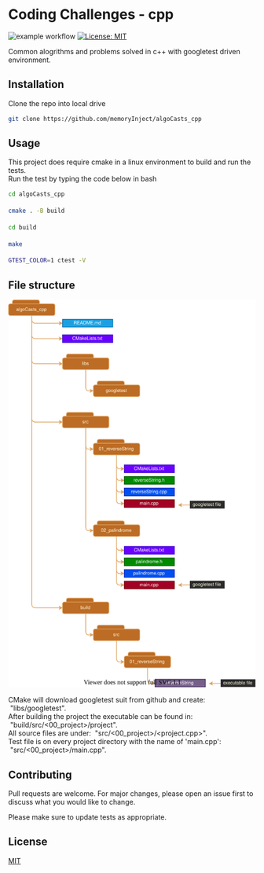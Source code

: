 # Coding Challenges - cpp
![example workflow](https://github.com/memoryInject/algoCasts_cpp/actions/workflows/cmake.yml/badge.svg)
[![License: MIT](https://img.shields.io/badge/License-MIT-yellow.svg)](https://opensource.org/licenses/MIT)

Common alogrithms and problems solved in c++ with googletest driven environment.

## Installation

Clone the repo into local drive

```bash
git clone https://github.com/memoryInject/algoCasts_cpp
```

## Usage
This project does require cmake in a linux environment to build and run the tests. \
Run the test by typing the code below in bash

```bash
cd algoCasts_cpp

cmake . -B build

cd build

make

GTEST_COLOR=1 ctest -V
```

## File structure

<img src="https://github.com/memoryInject/algoCasts_cpp/blob/master/file_structure.svg" />

CMake will download googletest suit from github and create: &nbsp;"libs/googletest". \
After building the project the executable can be found in: &nbsp;"build/src/<00_project>/project". \
All source files are under: &nbsp;"src/<00_project>/<project.cpp>". \
Test file is on every project directory with the name of 'main.cpp': &nbsp;"src/<00_project>/main.cpp".

## Contributing
Pull requests are welcome. For major changes, please open an issue first to discuss what you would like to change.

Please make sure to update tests as appropriate.

## License
[MIT](https://choosealicense.com/licenses/mit/)
